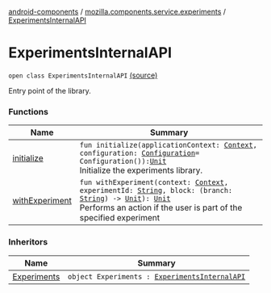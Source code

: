 [android-components](../../index.md) / [mozilla.components.service.experiments](../index.md) / [ExperimentsInternalAPI](./index.md)

# ExperimentsInternalAPI

`open class ExperimentsInternalAPI` [(source)](https://github.com/mozilla-mobile/android-components/blob/master/components/service/experiments/src/main/java/mozilla/components/service/experiments/Experiments.kt#L18)

Entry point of the library.

### Functions

| Name | Summary |
|---|---|
| [initialize](initialize.md) | `fun initialize(applicationContext: `[`Context`](https://developer.android.com/reference/android/content/Context.html)`, configuration: `[`Configuration`](../-configuration/index.md)` = Configuration()): `[`Unit`](https://kotlinlang.org/api/latest/jvm/stdlib/kotlin/-unit/index.html)<br>Initialize the experiments library. |
| [withExperiment](with-experiment.md) | `fun withExperiment(context: `[`Context`](https://developer.android.com/reference/android/content/Context.html)`, experimentId: `[`String`](https://kotlinlang.org/api/latest/jvm/stdlib/kotlin/-string/index.html)`, block: (branch: `[`String`](https://kotlinlang.org/api/latest/jvm/stdlib/kotlin/-string/index.html)`) -> `[`Unit`](https://kotlinlang.org/api/latest/jvm/stdlib/kotlin/-unit/index.html)`): `[`Unit`](https://kotlinlang.org/api/latest/jvm/stdlib/kotlin/-unit/index.html)<br>Performs an action if the user is part of the specified experiment |

### Inheritors

| Name | Summary |
|---|---|
| [Experiments](../-experiments.md) | `object Experiments : `[`ExperimentsInternalAPI`](./index.md) |
